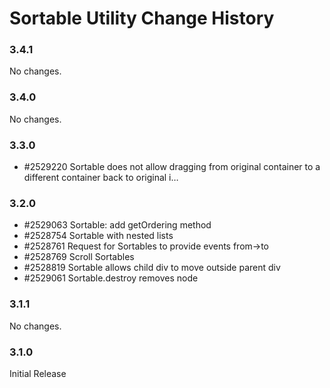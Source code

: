 Sortable Utility Change History
===============================

### 3.4.1

No changes.

### 3.4.0

No changes.

### 3.3.0

-   \#2529220 Sortable does not allow dragging from original container to a different container back to original i…

### 3.2.0

-   \#2529063 Sortable: add getOrdering method
-   \#2528754 Sortable with nested lists
-   \#2528761 Request for Sortables to provide events from-&gt;to
-   \#2528769 Scroll Sortables
-   \#2528819 Sortable allows child div to move outside parent div
-   \#2529061 Sortable.destroy removes node

### 3.1.1

No changes.

### 3.1.0

Initial Release
